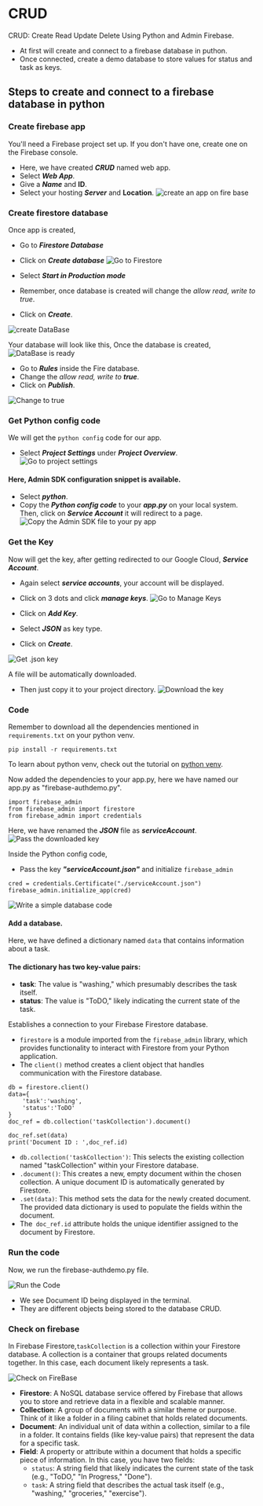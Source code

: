 # CRUD
CRUD: Create Read Update Delete Using Python and Admin Firebase.
- At first will create and connect to a firebase database in puthon.
- Once connected, create a demo database to store values for status and task as keys.

## Steps to create and connect to a firebase database in python
### Create firebase app
You'll need a Firebase project set up. If you don't have one, create one on the Firebase console.
- Here, we have created ***CRUD*** named web app.
- Select ***Web App***.
- Give a ***Name*** and **ID**.
- Select your hosting ***Server*** and **Location**. 
<img src="https://github.com/iamrajharshit/firebaseCRUD/blob/main/img/create%20an%20app.png" title="create an app on fire base" alt="create an app on fire base" />&nbsp; 



### Create firestore database
Once app is created,

- Go to ***Firestore Database***
- Click on ***Create database***
<img src="https://github.com/iamrajharshit/firebaseCRUD/blob/main/img/Firestore%20create%20db.png" title="Go to Firestore" alt="Go to Firestore" />&nbsp; 


- Select ***Start in Production mode***
- Remember, once database is created will change the *allow read, write to true*.
- Click on ***Create***.


<img src="https://github.com/iamrajharshit/firebaseCRUD/blob/main/img/creating%20db.png" title="create DataBase" alt="create DataBase" />&nbsp;

Your database will look like this,
Once the database is created,
<img src="https://github.com/iamrajharshit/firebaseCRUD/blob/main/img/database%20is%20ready.png" title="DataBase is ready" alt="DataBase is ready" />&nbsp;

- Go to **_Rules_** inside the Fire database.
- Change the *allow read, write to __true__*.
- Click on *__Publish__*.

<img src="https://github.com/iamrajharshit/firebaseCRUD/blob/main/img/change%20to%20true.png" title="Change to true" alt="Change to true" />&nbsp;



### Get Python config code
We will get the `python config` code for our app.
- Select ***Project Settings*** under ***Project Overview***.
<img src="https://github.com/iamrajharshit/firebaseCRUD/blob/main/img/project%20setting.png" title="Go to project settings" alt="Go to project settings" />&nbsp;



#### Here, Admin SDK configuration snippet is available.
- Select ***python***.
- Copy the ***Python config code*** to your ***app.py*** on your local system.
Then, click on ***Service Account*** it will redirect to a page.
<img src="https://github.com/iamrajharshit/firebaseCRUD/blob/main/img/copy%20the%20admin%20sdk%20code.png" title="Copy the Admin SDK file to your py app" alt="Copy the Admin SDK file to your py app" />&nbsp;



### Get the Key
Now will get the key, after getting redirected to our Google Cloud, ***Service Account***. 
- Again select ***service accounts***, your account will be displayed.
- Click on 3 dots and click ***manage keys***.
<img src="https://github.com/iamrajharshit/firebaseCRUD/blob/main/img/manage%20keys.png" title="Go to Manage Keys" alt="Go to Manage Keys" />&nbsp;

- Click on **_Add Key_**.
- Select ***JSON*** as key type.
- Click on ***Create***.

<img src="https://github.com/iamrajharshit/firebaseCRUD/blob/main/img/get%20json%20key.png" title="Get .json key" alt="Get .json key" />&nbsp;

A file will be automatically downloaded.
- Then just copy it to your project directory.
<img src="https://github.com/iamrajharshit/firebaseCRUD/blob/main/img/downloaded%20key.png" title="Download the key" alt="Download the key" />&nbsp;



### Code

Remember to download all the dependencies mentioned in `requirements.txt` on your python venv.

```
pip install -r requirements.txt
```
To learn about python venv, check out the tutorial on [python venv](https://youtu.be/Gl88lVQOYAY?si=eS2d1xIaj1JqP9Yd).

Now added the dependencies to your app.py, here we have named our app.py as "firebase-authdemo.py".
```
import firebase_admin
from firebase_admin import firestore
from firebase_admin import credentials
```

Here, we have renamed the ***JSON*** file as ***serviceAccount***.
<img src="https://github.com/iamrajharshit/firebaseCRUD/blob/main/img/pass%20to%20code%20.png" title="Pass the downloaded key" alt="Pass the downloaded key" />&nbsp;

Inside the Python config code, 
- Pass the key ***"serviceAccount.json"*** and initialize `firebase_admin`

```
cred = credentials.Certificate("./serviceAccount.json")
firebase_admin.initialize_app(cred)

```


<img src="https://github.com/iamrajharshit/firebaseCRUD/blob/main/img/database%20code.png" title="Write a simple database code" alt="Write a simple database code" />&nbsp;

#### Add a database.
Here, we have defined a dictionary named `data` that contains information about a task.

#### The dictionary has two key-value pairs:
- **task**: The value is "washing," which presumably describes the task itself.
- **status**: The value is "ToDO," likely indicating the current state of the task.

Establishes a connection to your Firebase Firestore database.
- `firestore` is a module imported from the `firebase_admin` library, which provides functionality to interact with Firestore from your Python application.
- The `client()` method creates a client object that handles communication with the Firestore database.

```
db = firestore.client()
data={
    'task':'washing',
    'status':'ToDO'
}
doc_ref = db.collection('taskCollection').document()

doc_ref.set(data)
print('Document ID : ',doc_ref.id)
```

- `db.collection('taskCollection')`: This selects the existing collection named "taskCollection" within your Firestore database.
- `.document()`: This creates a new, empty document within the chosen collection. A unique document ID is automatically generated by Firestore.
- `.set(data)`: This method sets the data for the newly created document. The provided data dictionary is used to populate the fields within the document.
- The` doc_ref.id` attribute holds the unique identifier assigned to the document by Firestore.

### Run the code

Now, we run the firebase-authdemo.py file.

<img src="https://github.com/iamrajharshit/firebaseCRUD/blob/main/img/run%20the%20code%20.png" title="Run the code" alt="Run the Code" />&nbsp;

- We see Document ID being displayed in the terminal.
- They are different objects being stored to the database CRUD.

### Check on firebase

In Firebase Firestore,`taskCollection` is a collection within your Firestore database. A collection is a container that groups related documents together. In this case, each document likely represents a task.

<img src="https://github.com/iamrajharshit/firebaseCRUD/blob/main/img/stored%20in%20firebase.png" title="Check on FireBase" alt="Check on FireBase" />&nbsp;

- **Firestore**: A NoSQL database service offered by Firebase that allows you to store and retrieve data in a flexible and scalable manner.
- **Collection**: A group of documents with a similar theme or purpose. Think of it like a folder in a filing cabinet that holds related documents.
- **Document**: An individual unit of data within a collection, similar to a file in a folder. It contains fields (like key-value pairs) that represent the data for a specific task.
- **Field**: A property or attribute within a document that holds a specific piece of information. In this case, you have two fields:
    - `status`: A string field that likely indicates the current state of the task (e.g., "ToDO," "In Progress," "Done").
    - `task`: A string field that describes the actual task itself (e.g., "washing," "groceries," "exercise").

